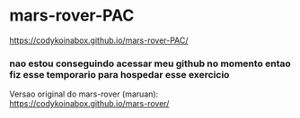 # mars-rover-PAC

https://codykoinabox.github.io/mars-rover-PAC/

### nao estou conseguindo acessar meu github no momento entao fiz esse temporario para hospedar esse exercicio


Versao original do mars-rover (maruan): https://codykoinabox.github.io/mars-rover/
